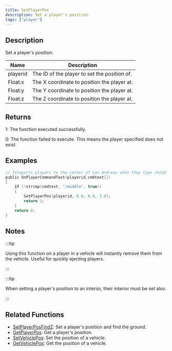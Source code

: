 ```yaml
---
title: SetPlayerPos
description: Set a player's position.
tags: ["player"]
---
```


## Description

Set a player's position.

| Name     | Description                                  |
| -------- | -------------------------------------------- |
| playerid | The ID of the player to set the position of. |
| Float:x  | The X coordinate to position the player at.  |
| Float:y  | The Y coordinate to position the player at.  |
| Float:z  | The Z coordinate to position the player at.  |

## Returns

1: The function executed successfully.

0: The function failed to execute. This means the player specified does not exist.

## Examples

```c
// Teleports players to the center of San Andreas when they type /middle
public OnPlayerCommandText(playerid,cmdtext[])
{
    if (!strcmp(cmdtext, "/middle", true))
    {
        SetPlayerPos(playerid, 0.0, 0.0, 3.0);
        return 1;
    }
    return 0;
}
```

## Notes

:::tip

Using this function on a player in a vehicle will instantly remove them from the vehicle. Useful for quickly ejecting players.

:::

:::tip

When setting a player's position to an interior, their interior must be set also.

:::

## Related Functions

- [SetPlayerPosFindZ](SetPlayerPosFindZ.md): Set a player's position and find the ground.
- [GetPlayerPos](GetPlayerPos.md): Get a player's position.
- [SetVehiclePos](SetVehiclePos.md): Set the position of a vehicle.
- [GetVehiclePos](GetVehiclePos.md): Get the position of a vehicle.
